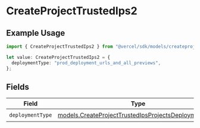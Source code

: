 # CreateProjectTrustedIps2

## Example Usage

```typescript
import { CreateProjectTrustedIps2 } from "@vercel/sdk/models/createprojectop.js";

let value: CreateProjectTrustedIps2 = {
  deploymentType: "prod_deployment_urls_and_all_previews",
};
```

## Fields

| Field                                                                                                              | Type                                                                                                               | Required                                                                                                           | Description                                                                                                        |
| ------------------------------------------------------------------------------------------------------------------ | ------------------------------------------------------------------------------------------------------------------ | ------------------------------------------------------------------------------------------------------------------ | ------------------------------------------------------------------------------------------------------------------ |
| `deploymentType`                                                                                                   | [models.CreateProjectTrustedIpsProjectsDeploymentType](../models/createprojecttrustedipsprojectsdeploymenttype.md) | :heavy_check_mark:                                                                                                 | N/A                                                                                                                |